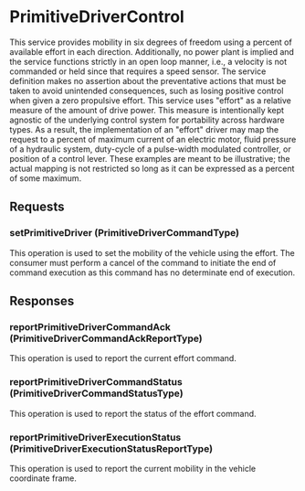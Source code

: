 # PrimitiveDriverControl
This service provides mobility in six degrees of freedom using a percent of available effort in each direction. Additionally, no power plant is implied and the service functions strictly in an open loop manner, i.e., a velocity is not commanded or held since that requires a speed sensor. The service definition makes no assertion about the preventative actions that must be taken to avoid unintended consequences, such as losing positive control when given a zero propulsive effort. This service uses "effort" as a relative measure of the amount of drive power. This measure is intentionally kept agnostic of the underlying control system for portability across hardware types. As a result, the implementation of an "effort" driver may map the request to a percent of maximum current of an electric motor, fluid pressure of a hydraulic system, duty-cycle of a pulse-width modulated controller, or position of a control lever. These examples are meant to be illustrative; the actual mapping is not restricted so long as it can be expressed as a percent of some maximum.

## Requests
### setPrimitiveDriver (PrimitiveDriverCommandType)
This operation is used to set the mobility of the vehicle using the effort. The consumer must perform a cancel of the command to initiate the end of command execution as this command has no determinate end of execution.

## Responses
### reportPrimitiveDriverCommandAck (PrimitiveDriverCommandAckReportType)
This operation is used to report the current effort command.
### reportPrimitiveDriverCommandStatus (PrimitiveDriverCommandStatusType)
This operation is used to report the status of the effort command.
### reportPrimitiveDriverExecutionStatus (PrimitiveDriverExecutionStatusReportType)
This operation is used to report the current mobility in the vehicle coordinate frame.
